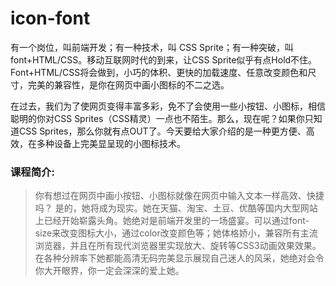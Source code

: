 icon-font
=====
有一个岗位，叫前端开发；有一种技术，叫 CSS Sprite；有一种突破，叫font+HTML/CSS。移动互联网时代的到来，让CSS Sprite似乎有点Hold不住。Font+HTML/CSS将会做到，小巧的体积、更快的加载速度、任意改变颜色和尺寸，完美的兼容性，是你在网页中画小图标的不二之选。

在过去，我们为了使网页变得丰富多彩，免不了会使用一些小按钮、小图标，相信聪明的你对CSS Sprites（CSS精灵）一点也不陌生。那么，现在呢？如果你只知道CSS Sprites，那么你就有点OUT了。今天要给大家介绍的是一种更方便、高效，在多种设备上完美显呈现的小图标技术。

### 课程简介:

> 你有想过在网页中画小按钮、小图标就像在网页中输入文本一样高效、快捷吗？
    是的，她将成为现实。她在天猫、淘宝、土豆、优酷等国内大型网站上已经开始崭露头角。她绝对是前端开发里的一场盛宴。可以通过font-size来改变图标大小，通过color改变颜色等；她体格娇小，兼容所有主流浏览器，并且在所有现代浏览器里实现放大、旋转等CSS3动画效果效果。
    在各种分辨率下她都能高清无码完美显示展现自己迷人的风采，她绝对会令你大开眼界，你一定会深深的爱上她。
   

